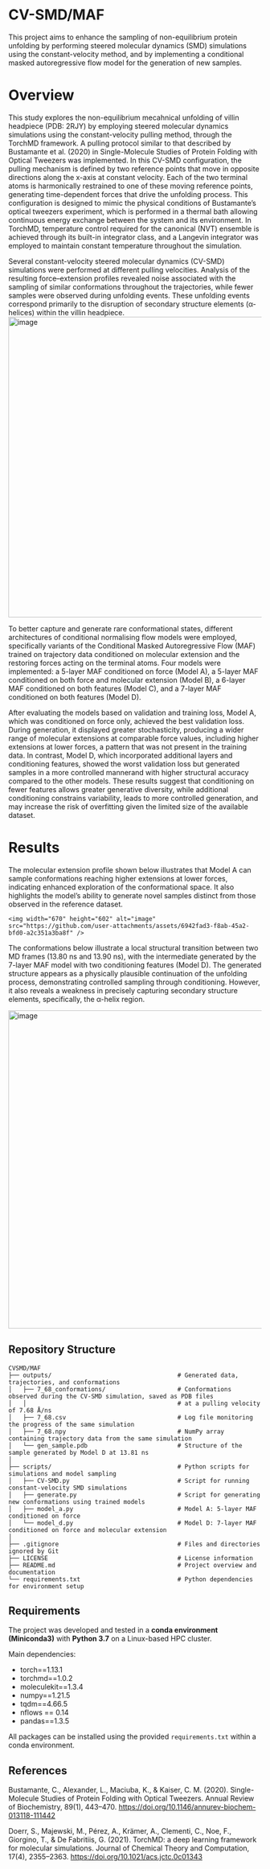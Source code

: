 # CV-SMD/MAF
This project aims to enhance the sampling of non-equilibrium protein unfolding by performing steered molecular dynamics (SMD) simulations using the constant-velocity method, and by implementing a conditional masked autoregressive flow model for the generation of new samples.

# Overview
This study explores the non-equilibrium mecahnical unfolding of villin headpiece (PDB: 2RJY) by employing steered molecular dynamics simulations using the constant-velocity pulling method, through the TorchMD framework. A pulling protocol similar to that described by Bustamante et al. (2020) in Single-Molecule Studies of Protein Folding with Optical Tweezers was implemented. In this CV-SMD configuration, the pulling mechanism is defined by two reference points that move in opposite directions along the x-axis at constant velocity. Each of the two terminal atoms is harmonically restrained to one of these moving reference points, generating time-dependent forces that drive the unfolding process. This configuration is designed to mimic the physical conditions of Bustamante’s optical tweezers experiment, which is performed in a thermal bath allowing continuous energy exchange between the system and its environment. In TorchMD, temperature control required for the canonical (NVT) ensemble is achieved through its built-in integrator class, and a Langevin integrator was employed to maintain constant temperature throughout the simulation.

Several constant-velocity steered molecular dynamics (CV-SMD) simulations were performed at different pulling velocities. Analysis of the resulting force–extension profiles revealed noise associated with the sampling of similar conformations throughout the trajectories, while fewer samples were observed during unfolding events. These unfolding events correspond primarily to the disruption of secondary structure elements (α-helices) within the villin headpiece. 
<img width="1211" height="598" alt="image" src="https://github.com/user-attachments/assets/fa0a26e2-b5d1-48bc-83fd-2fcb5f349c0a" />

To better capture and generate rare conformational states, different architectures of conditional normalising flow models were employed, specifically variants of the Conditional Masked Autoregressive Flow (MAF) trained on trajectory data conditioned on molecular extension and the restoring forces acting on the terminal atoms. Four models were implemented: a 5-layer MAF conditioned on force (Model A), a 5-layer MAF conditioned on both force and molecular extension (Model B), a 6-layer MAF conditioned on both features (Model C), and a 7-layer MAF conditioned on both features (Model D).

After evaluating the models based on validation and training loss, Model A, which was conditioned on force only, achieved the best validation loss. During generation, it displayed greater stochasticity, producing a wider range of molecular extensions at comparable force values, including higher extensions at lower forces, a pattern that was not present in the training data. In contrast, Model D, which incorporated additional layers and conditioning features, showed the worst validation loss but generated samples in a more controlled mannerand with higher structural accuracy compared to the other models. These results suggest that conditioning on fewer features allows greater generative diversity, while additional conditioning constrains variability, leads to more controlled generation, and may increase the risk of overfitting given the limited size of the available dataset.

# Results 
The molecular extension profile shown below illustrates that Model A can sample conformations reaching higher extensions at lower forces, indicating enhanced exploration of the conformational space. It also highlights the model’s ability to generate novel samples distinct from those observed in the reference dataset.



    <img width="670" height="602" alt="image" src="https://github.com/user-attachments/assets/6942fad3-f8ab-45a2-bfd0-a2c351a3ba8f" />



The conformations below illustrate a local structural transition between two MD frames (13.80 ns and 13.90 ns), with the intermediate generated by the 7-layer MAF model with two conditioning features (Model D). The generated structure appears as a physically plausible continuation of the unfolding process, demonstrating controlled sampling through conditioning. However, it also reveals a weakness in precisely capturing secondary structure elements, specifically,  the α-helix region.


<img width="9062" height="633" alt="image" src="https://github.com/user-attachments/assets/6fdd88b8-0084-43a8-8cb7-e346a7198d4e" />


 
## Repository Structure


```text
CVSMD/MAF
├── outputs/                                   # Generated data, trajectories, and conformations
│   ├── 7_68_conformations/                    # Conformations observed during the CV-SMD simulation, saved as PDB files
│   │                                          # at a pulling velocity of 7.68 Å/ns
│   ├── 7_68.csv                               # Log file monitoring the progress of the same simulation
│   ├── 7_68.npy                               # NumPy array containing trajectory data from the same simulation
│   └── gen_sample.pdb                         # Structure of the sample generated by Model D at 13.81 ns
│
├── scripts/                                   # Python scripts for simulations and model sampling
│   ├── CV-SMD.py                              # Script for running constant-velocity SMD simulations
│   ├── generate.py                            # Script for generating new conformations using trained models
│   ├── model_a.py                             # Model A: 5-layer MAF conditioned on force
│   └── model_d.py                             # Model D: 7-layer MAF conditioned on force and molecular extension
│
├── .gitignore                                 # Files and directories ignored by Git
├── LICENSE                                    # License information
├── README.md                                  # Project overview and documentation
└── requirements.txt                           # Python dependencies for environment setup
```



## Requirements
The project was developed and tested in a **conda environment (Miniconda3)** with **Python 3.7** on a Linux-based HPC cluster.

Main dependencies:
- torch==1.13.1  
- torchmd==1.0.2  
- moleculekit==1.3.4  
- numpy==1.21.5  
- tqdm==4.66.5
- nflows == 0.14
- pandas==1.3.5

All packages can be installed using the provided `requirements.txt` within a conda environment.

## References
Bustamante, C., Alexander, L., Maciuba, K., & Kaiser, C. M. (2020). Single-Molecule Studies of Protein Folding with Optical Tweezers. Annual Review of Biochemistry, 89(1), 443–470. https://doi.org/10.1146/annurev-biochem-013118-111442

Doerr, S., Majewski, M., Pérez, A., Krämer, A., Clementi, C., Noe, F., Giorgino, T., & De Fabritiis, G. (2021). TorchMD: a deep learning framework for molecular simulations. Journal of Chemical Theory and Computation, 17(4), 2355–2363. https://doi.org/10.1021/acs.jctc.0c01343


